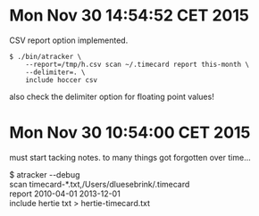 # Mon Nov 30 14:54:52 CET 2015

CSV report option implemented. 

    $ ./bin/atracker \
        --report=/tmp/h.csv scan ~/.timecard report this-month \
        --delimiter=. \
        include hoccer csv

also check the delimiter option for floating point values!

# Mon Nov 30 10:54:00 CET 2015

must start tacking notes. to many things got forgotten over time...

$ atracker --debug \
      scan timecard-*.txt,/Users/dluesebrink/.timecard \
      report 2010-04-01 2013-12-01 \
      include hertie txt >
      hertie-timecard.txt
